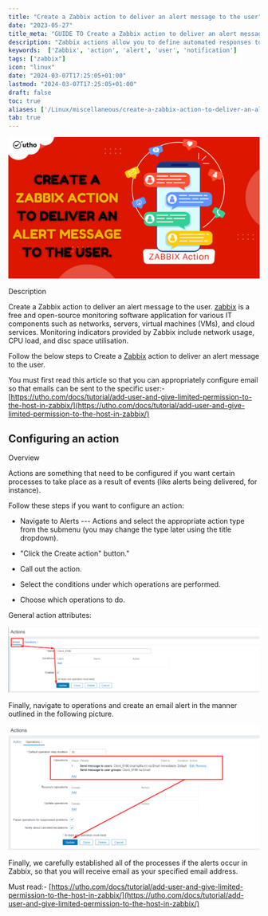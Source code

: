 ```yaml
---
title: "Create a Zabbix action to deliver an alert message to the user"
date: "2023-05-27"
title_meta: "GUIDE TO Create a Zabbix action to deliver an alert message to the user Centos 7"
description: "Zabbix actions allow you to define automated responses to specific trigger events. This guide details creating an action that sends an alert message to a designated user when a trigger goes into a problem state."
keywords:  ['Zabbix', 'action', 'alert', 'user', 'notification']
tags: ["zabbix"]
icon: "linux"
date: "2024-03-07T17:25:05+01:00"
lastmod: "2024-03-07T17:25:05+01:00" 
draft: false
toc: true
aliases: ['/Linux/miscellaneous/create-a-zabbix-action-to-deliver-an-alert-message-to-the-user/']
tab: true
---
```


![Create a Zabbix action to deliver an alert message to the user.](images/Create-a-Zabbix-action-to-deliver-an-alert-message-to-the-user-1024x576.png)

Description

Create a Zabbix action to deliver an alert message to the user. [zabbix](https://en.wikipedia.org/wiki/Zabbix) is a free and open-source monitoring software application for various IT components such as networks, servers, virtual machines (VMs), and cloud services. Monitoring indicators provided by Zabbix include network usage, CPU load, and disc space utilisation.

Follow the below steps to Create a [Zabbix](https://utho.com/docs/tutorial/how-to-install-zabbix-agent-on-centos-7/) action to deliver an alert message to the user.

You must first read this article so that you can appropriately configure email so that emails can be sent to the specific user:- [https://utho.com/docs/tutorial/add-user-and-give-limited-permission-to-the-host-in-zabbix/](https://utho.com/docs/tutorial/add-user-and-give-limited-permission-to-the-host-in-zabbix/)

## Configuring an action

Overview

Actions are something that need to be configured if you want certain processes to take place as a result of events (like alerts being delivered, for instance).

Follow these steps if you want to configure an action:

- Navigate to Alerts --- Actions and select the appropriate action type from the submenu (you may change the type later using the title dropdown).

- "Click the Create action" button."

- Call out the action.

- Select the conditions under which operations are performed.

- Choose which operations to do.

General action attributes:

![](images/image-1084-1024x269.png)

Finally, navigate to operations and create an email alert in the manner outlined in the following picture.

![](images/image-1085-1024x511.png)

Finally, we carefully established all of the processes if the alerts occur in Zabbix, so that you will receive email as your specified email address.

Must read:- [https://utho.com/docs/tutorial/add-user-and-give-limited-permission-to-the-host-in-zabbix/](https://utho.com/docs/tutorial/add-user-and-give-limited-permission-to-the-host-in-zabbix/)

